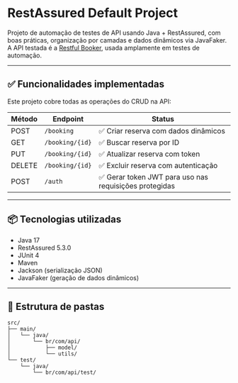# RestAssured Default Project

Projeto de automação de testes de API usando Java + RestAssured, com boas práticas, organização por camadas e dados dinâmicos via JavaFaker.  
A API testada é a [Restful Booker](https://restful-booker.herokuapp.com/apidoc/index.html), usada amplamente em testes de automação.

---

## ✅ Funcionalidades implementadas

Este projeto cobre todas as operações do CRUD na API:

| Método | Endpoint                  | Status       |
|--------|---------------------------|--------------|
| POST   | `/booking`                | ✅ Criar reserva com dados dinâmicos |
| GET    | `/booking/{id}`           | ✅ Buscar reserva por ID |
| PUT    | `/booking/{id}`           | ✅ Atualizar reserva com token |
| DELETE | `/booking/{id}`           | ✅ Excluir reserva com autenticação |
| POST   | `/auth`                   | ✅ Gerar token JWT para uso nas requisições protegidas |

---

## 📦 Tecnologias utilizadas

- Java 17
- RestAssured 5.3.0
- JUnit 4
- Maven
- Jackson (serialização JSON)
- JavaFaker (geração de dados dinâmicos)

---

## 📁 Estrutura de pastas

```
src/
├── main/
│   └── java/
│       └── br/com/api/
│           ├── model/
│           └── utils/
└── test/
    └── java/
        └── br/com/api/test/
```